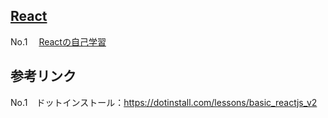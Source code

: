 ## [React](https://github.com/nakagawa-ryunosuke/React)

No.1 　[Reactの自己学習](https://nakagawa-ryunosuke.github.io/React/ "Reactの自己学習")

## 参考リンク
No.1　ドットインストール：https://dotinstall.com/lessons/basic_reactjs_v2
